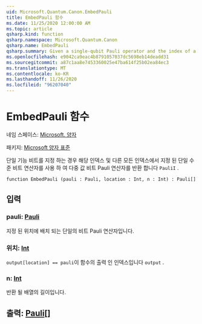 ```yaml
---
uid: Microsoft.Quantum.Canon.EmbedPauli
title: EmbedPauli 함수
ms.date: 11/25/2020 12:00:00 AM
ms.topic: article
qsharp.kind: function
qsharp.namespace: Microsoft.Quantum.Canon
qsharp.name: EmbedPauli
qsharp.summary: Given a single-qubit Pauli operator and the index of a qubit, returns a multi-qubit Pauli operator with the given single-qubit operator at that index and `PauliI` at every other index.
ms.openlocfilehash: e9042ca9eac4b8791057037dc5698eb14deadd31
ms.sourcegitcommit: a87c1aa8e7453360025e47ba614f25b02ea84ec3
ms.translationtype: MT
ms.contentlocale: ko-KR
ms.lasthandoff: 11/26/2020
ms.locfileid: "96207040"
---
```

# <a name="embedpauli-function"></a>EmbedPauli 함수

네임 스페이스: [Microsoft. 양자](xref:Microsoft.Quantum.Canon)

패키지: [Microsoft 양자 표준](https://nuget.org/packages/Microsoft.Quantum.Standard)


단일 기능 비트를 지정 하는 경우 해당 인덱스 및 다른 모든 인덱스에서 지정 된 단일 수준 비트 연산자를 사용 하 여 다중 값 비트 Pauli 연산자를 반환 합니다 `PauliI` .

```qsharp
function EmbedPauli (pauli : Pauli, location : Int, n : Int) : Pauli[]
```


## <a name="input"></a>입력

### <a name="pauli--pauli"></a>pauli: [Pauli](xref:microsoft.quantum.lang-ref.pauli)

지정 된 위치에 배치 되는 단일의 비트 Pauli 연산자입니다.


### <a name="location--int"></a>위치: [Int](xref:microsoft.quantum.lang-ref.int)

`output[location] == pauli`이 함수의 출력 인 인덱스입니다 `output` .


### <a name="n--int"></a>n: [Int](xref:microsoft.quantum.lang-ref.int)

반환 될 배열의 길이입니다.



## <a name="output--pauli"></a>출력: [Pauli](xref:microsoft.quantum.lang-ref.pauli)[]

